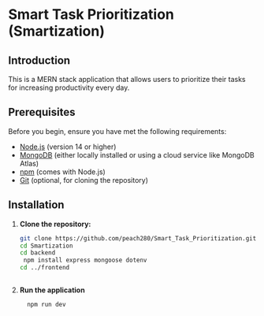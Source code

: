 # Smart Task Prioritization (Smartization)

## Introduction
This is a MERN stack application that allows users to prioritize their tasks for increasing productivity every day.

## Prerequisites
Before you begin, ensure you have met the following requirements:
- [Node.js](https://nodejs.org/) (version 14 or higher)
- [MongoDB](https://www.mongodb.com/) (either locally installed or using a cloud service like MongoDB Atlas)
- [npm](https://www.npmjs.com/) (comes with Node.js)
- [Git](https://git-scm.com/) (optional, for cloning the repository)

## Installation
1. **Clone the repository:**
   ```bash
   git clone https://github.com/peach280/Smart_Task_Prioritization.git
   cd Smartization
   cd backend
    npm install express mongoose dotenv
   cd ../frontend
 
   ```
2. **Run the application**
   ```
     npm run dev
   ```
